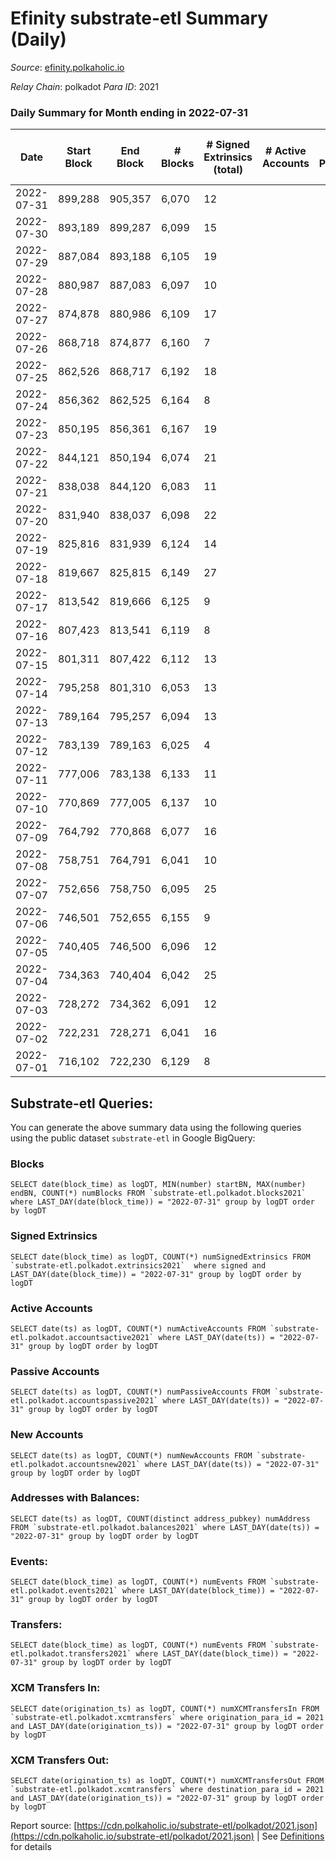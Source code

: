 # Efinity substrate-etl Summary (Daily)

_Source_: [efinity.polkaholic.io](https://efinity.polkaholic.io)

*Relay Chain*: polkadot
*Para ID*: 2021



### Daily Summary for Month ending in 2022-07-31


| Date | Start Block | End Block | # Blocks | # Signed Extrinsics (total) | # Active Accounts | # Passive | # New | # Addresses with Balances | # Events | # Transfers | # XCM Transfers In | # XCM Transfers Out | Issues | 
| ---- | ----------- | --------- | -------- | --------------------------- | ----------------- | --------- | ----- | ------------------------- | -------- | ----------- | ------------------ | ------------------- | ------ |
| 2022-07-31 | 899,288 | 905,357 | 6,070 | 12 |  |  |  | 15,534 | 18,276 |   |   |   |  |
| 2022-07-30 | 893,189 | 899,287 | 6,099 | 15 |  |  |  | 15,534 | 18,376 | 2 ($225.37) |   |   |  |
| 2022-07-29 | 887,084 | 893,188 | 6,105 | 19 |  |  |  | 15,532 | 18,403 | 1 ($3.50) |   |   |  |
| 2022-07-28 | 880,987 | 887,083 | 6,097 | 10 |  |  |  | 15,531 | 18,347 | 1 ($4.17) |   |   |  |
| 2022-07-27 | 874,878 | 880,986 | 6,109 | 17 |  |  |  | 15,531 | 18,412 | 4 ($80.04) |   |   |  |
| 2022-07-26 | 868,718 | 874,877 | 6,160 | 7 |  |  |  | 15,531 | 18,531 | 1 ($0.27) |   |   |  |
| 2022-07-25 | 862,526 | 868,717 | 6,192 | 18 |  |  |  | 15,530 | 18,665 | 1 ($4.24) |   |   |  |
| 2022-07-24 | 856,362 | 862,525 | 6,164 | 8 |  |  |  | 15,530 | 18,543 |   |   |   |  |
| 2022-07-23 | 850,195 | 856,361 | 6,167 | 19 |  |  |  | 15,530 | 18,593 | 1 ($4.28) |   |   |  |
| 2022-07-22 | 844,121 | 850,194 | 6,074 | 21 |  |  |  | 15,530 | 18,324 | 2 ($182.79) |   |   |  |
| 2022-07-21 | 838,038 | 844,120 | 6,083 | 11 |  |  |  | 15,528 | 18,310 |   |   |   |  |
| 2022-07-20 | 831,940 | 838,037 | 6,098 | 22 |  |  |  | 15,528 | 18,393 | 3 ($63.85) |   |   |  |
| 2022-07-19 | 825,816 | 831,939 | 6,124 | 14 |  |  |  | 15,527 | 18,444 |   |   |   |  |
| 2022-07-18 | 819,667 | 825,815 | 6,149 | 27 |  |  |  | 15,527 | 18,564 | 2 ($25.28) |   |   |  |
| 2022-07-17 | 813,542 | 819,666 | 6,125 | 9 |  |  |  | 15,527 | 18,432 |   |   |   |  |
| 2022-07-16 | 807,423 | 813,541 | 6,119 | 8 |  |  |  | 15,527 | 18,408 | 2 ($0.07) |   |   |  |
| 2022-07-15 | 801,311 | 807,422 | 6,112 | 13 |  |  |  | 15,527 | 18,410 | 1 ($373.39) |   |   |  |
| 2022-07-14 | 795,258 | 801,310 | 6,053 | 13 |  |  |  | 15,526 | 18,231 | 3 ($253,019.28) |   |   |  |
| 2022-07-13 | 789,164 | 795,257 | 6,094 | 13 |  |  |  | 15,526 | 18,348 |   |   |   |  |
| 2022-07-12 | 783,139 | 789,163 | 6,025 | 4 |  |  |  | 15,526 | 18,111 | 1  |   |   |  |
| 2022-07-11 | 777,006 | 783,138 | 6,133 | 11 |  |  |  | 15,526 | 18,464 | 4  |   |   |  |
| 2022-07-10 | 770,869 | 777,005 | 6,137 | 10 |  |  |  | 15,524 | 18,471 | 1 ($3.93) |   |   |  |
| 2022-07-09 | 764,792 | 770,868 | 6,077 | 16 |  |  |  | 15,523 | 18,308 | 2 ($288.47) |   |   |  |
| 2022-07-08 | 758,751 | 764,791 | 6,041 | 10 |  |  |  | 15,524 | 18,183 |   |   |   |  |
| 2022-07-07 | 752,656 | 758,750 | 6,095 | 25 |  |  |  | 15,524 | 18,406 | 4 ($10.14) |   |   |  |
| 2022-07-06 | 746,501 | 752,655 | 6,155 | 9 |  |  |  | 15,522 | 18,523 | 4 ($272.39) |   |   |  |
| 2022-07-05 | 740,405 | 746,500 | 6,096 | 12 |  |  |  | 15,520 | 18,353 | 4 ($115.50) |   |   |  |
| 2022-07-04 | 734,363 | 740,404 | 6,042 | 25 |  |  |  | 15,519 | 18,234 | 2 ($21.68) |   |   |  |
| 2022-07-03 | 728,272 | 734,362 | 6,091 | 12 |  |  |  | 15,518 | 18,342 | 2 ($6.96) |   |   |  |
| 2022-07-02 | 722,231 | 728,271 | 6,041 | 16 |  |  |  | 15,516 | 18,200 | 1 ($5.91) |   |   |  |
| 2022-07-01 | 716,102 | 722,230 | 6,129 | 8 |  |  |  | 15,515 | 18,434 |   |   |   |  |

## Substrate-etl Queries:
You can generate the above summary data using the following queries using the public dataset `substrate-etl` in Google BigQuery:


### Blocks
```
SELECT date(block_time) as logDT, MIN(number) startBN, MAX(number) endBN, COUNT(*) numBlocks FROM `substrate-etl.polkadot.blocks2021`  where LAST_DAY(date(block_time)) = "2022-07-31" group by logDT order by logDT
```


### Signed Extrinsics
```
SELECT date(block_time) as logDT, COUNT(*) numSignedExtrinsics FROM `substrate-etl.polkadot.extrinsics2021`  where signed and LAST_DAY(date(block_time)) = "2022-07-31" group by logDT order by logDT
```


### Active Accounts
```
SELECT date(ts) as logDT, COUNT(*) numActiveAccounts FROM `substrate-etl.polkadot.accountsactive2021` where LAST_DAY(date(ts)) = "2022-07-31" group by logDT order by logDT
```


### Passive Accounts
```
SELECT date(ts) as logDT, COUNT(*) numPassiveAccounts FROM `substrate-etl.polkadot.accountspassive2021` where LAST_DAY(date(ts)) = "2022-07-31" group by logDT order by logDT
```


### New Accounts
```
SELECT date(ts) as logDT, COUNT(*) numNewAccounts FROM `substrate-etl.polkadot.accountsnew2021` where LAST_DAY(date(ts)) = "2022-07-31" group by logDT order by logDT
```


### Addresses with Balances:
```
SELECT date(ts) as logDT, COUNT(distinct address_pubkey) numAddress FROM `substrate-etl.polkadot.balances2021` where LAST_DAY(date(ts)) = "2022-07-31" group by logDT order by logDT
```


### Events:
```
SELECT date(block_time) as logDT, COUNT(*) numEvents FROM `substrate-etl.polkadot.events2021` where LAST_DAY(date(block_time)) = "2022-07-31" group by logDT order by logDT
```


### Transfers:
```
SELECT date(block_time) as logDT, COUNT(*) numEvents FROM `substrate-etl.polkadot.transfers2021` where LAST_DAY(date(block_time)) = "2022-07-31" group by logDT order by logDT
```


### XCM Transfers In:
```
SELECT date(origination_ts) as logDT, COUNT(*) numXCMTransfersIn FROM `substrate-etl.polkadot.xcmtransfers` where origination_para_id = 2021 and LAST_DAY(date(origination_ts)) = "2022-07-31" group by logDT order by logDT
```


### XCM Transfers Out:
```
SELECT date(origination_ts) as logDT, COUNT(*) numXCMTransfersOut FROM `substrate-etl.polkadot.xcmtransfers` where destination_para_id = 2021 and LAST_DAY(date(origination_ts)) = "2022-07-31" group by logDT order by logDT
```



Report source: [https://cdn.polkaholic.io/substrate-etl/polkadot/2021.json](https://cdn.polkaholic.io/substrate-etl/polkadot/2021.json) | See [Definitions](/DEFINITIONS.md) for details
